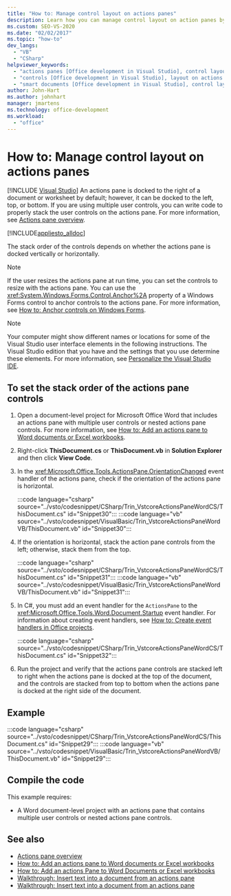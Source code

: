 ```yaml
---
title: "How to: Manage control layout on actions panes"
description: Learn how you can manage control layout on action panes by writing code to properly stack the user controls.
ms.custom: SEO-VS-2020
ms.date: "02/02/2017"
ms.topic: "how-to"
dev_langs:
  - "VB"
  - "CSharp"
helpviewer_keywords:
  - "actions panes [Office development in Visual Studio], control layout"
  - "controls [Office development in Visual Studio], layout on actions panes"
  - "smart documents [Office development in Visual Studio], control layout"
author: John-Hart
ms.author: johnhart
manager: jmartens
ms.technology: office-development
ms.workload:
  - "office"
---
```

# How to: Manage control layout on actions panes

 [!INCLUDE [Visual Studio](~/includes/applies-to-version/vs-not-mac.md)]
  An actions pane is docked to the right of a document or worksheet by default; however, it can be docked to the left, top, or bottom. If you are using multiple user controls, you can write code to properly stack the user controls on the actions pane. For more information, see [Actions pane overview](../vsto/actions-pane-overview.md).

 [!INCLUDE[appliesto_alldoc](../vsto/includes/appliesto-alldoc-md.md)]

 The stack order of the controls depends on whether the actions pane is docked vertically or horizontally.

> [!NOTE]
> If the user resizes the actions pane at run time, you can set the controls to resize with the actions pane. You can use the <xref:System.Windows.Forms.Control.Anchor%2A> property of a Windows Forms control to anchor controls to the actions pane. For more information, see [How to: Anchor controls on Windows Forms](/dotnet/framework/winforms/controls/how-to-anchor-controls-on-windows-forms).

> [!NOTE]
> Your computer might show different names or locations for some of the Visual Studio user interface elements in the following instructions. The Visual Studio edition that you have and the settings that you use determine these elements. For more information, see [Personalize the Visual Studio IDE](../ide/personalizing-the-visual-studio-ide.md).

## To set the stack order of the actions pane controls

1. Open a document-level project for Microsoft Office Word that includes an actions pane with multiple user controls or nested actions pane controls. For more information, see [How to: Add an actions pane to Word documents or Excel workbooks](../vsto/how-to-add-an-actions-pane-to-word-documents-or-excel-workbooks.md).

2. Right-click **ThisDocument.cs** or **ThisDocument.vb** in **Solution Explorer** and then click **View Code**.

3. In the <xref:Microsoft.Office.Tools.ActionsPane.OrientationChanged> event handler of the actions pane, check if the orientation of the actions pane is horizontal.

     :::code language="csharp" source="../vsto/codesnippet/CSharp/Trin_VstcoreActionsPaneWordCS/ThisDocument.cs" id="Snippet30":::
     :::code language="vb" source="../vsto/codesnippet/VisualBasic/Trin_VstcoreActionsPaneWordVB/ThisDocument.vb" id="Snippet30":::

4. If the orientation is horizontal, stack the action pane controls from the left; otherwise, stack them from the top.

     :::code language="csharp" source="../vsto/codesnippet/CSharp/Trin_VstcoreActionsPaneWordCS/ThisDocument.cs" id="Snippet31":::
     :::code language="vb" source="../vsto/codesnippet/VisualBasic/Trin_VstcoreActionsPaneWordVB/ThisDocument.vb" id="Snippet31":::

5. In C#, you must add an event handler for the `ActionsPane` to the <xref:Microsoft.Office.Tools.Word.Document.Startup> event handler. For information about creating event handlers, see [How to: Create event handlers in Office projects](../vsto/how-to-create-event-handlers-in-office-projects.md).

     :::code language="csharp" source="../vsto/codesnippet/CSharp/Trin_VstcoreActionsPaneWordCS/ThisDocument.cs" id="Snippet32":::

6. Run the project and verify that the actions pane controls are stacked left to right when the actions pane is docked at the top of the document, and the controls are stacked from top to bottom when the actions pane is docked at the right side of the document.

## Example
 :::code language="csharp" source="../vsto/codesnippet/CSharp/Trin_VstcoreActionsPaneWordCS/ThisDocument.cs" id="Snippet29":::
 :::code language="vb" source="../vsto/codesnippet/VisualBasic/Trin_VstcoreActionsPaneWordVB/ThisDocument.vb" id="Snippet29":::

## Compile the code
 This example requires:

- A Word document-level project with an actions pane that contains multiple user controls or nested actions pane controls.

## See also
- [Actions pane overview](../vsto/actions-pane-overview.md)
- [How to: Add an actions pane to Word documents or Excel workbooks](../vsto/how-to-add-an-actions-pane-to-word-documents-or-excel-workbooks.md)
- [How to: Add an actions Pane to Word Documents or Excel workbooks](../vsto/how-to-add-an-actions-pane-to-word-documents-or-excel-workbooks.md)
- [Walkthrough: Insert text into a document from an actions pane](../vsto/walkthrough-inserting-text-into-a-document-from-an-actions-pane.md)
- [Walkthrough: Insert text into a document from an actions pane](../vsto/walkthrough-inserting-text-into-a-document-from-an-actions-pane.md)
